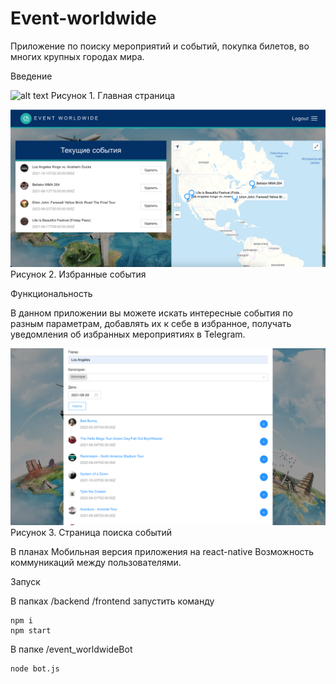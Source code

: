 # Event-worldwide

Приложение по поиску мероприятий и событий, покупка билетов, во многих крупных городах мира.

Введение

![alt text](screenshots/1.png "Главная страница")
Рисунок 1. Главная страница

![alt text](screenshots/2.png "Избранные события")
Рисунок 2. Избранные события

Функциональность

В данном приложении вы можете искать интересные события по разным параметрам, добавлять их к себе в избранное, получать уведомления об избранных мероприятиях в Telegram.

![alt text](screenshots/3.png "Страница поиска событий")
Рисунок 3. Страница поиска событий

В планах
Мобильная версия приложения на react-native
Возможность коммуникаций между пользователями.

Запуск

В папках 
/backend
/frontend
запустить команду

```
npm i
npm start
```
В папке 
/event_worldwideBot
```
node bot.js
